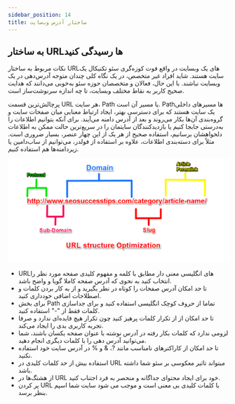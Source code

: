 ```yaml
---
sidebar_position: 14
title: ساختار آدرس وب‌سایت
---
```


## به ساختار URLها رسیدگی کنید

نکات مربوط به ساختار URLهای یک وبسایت در واقع فوت کوزه‌گری سئو تکنیکال یک سایت هستند. شاید افراد غیر متخصص، در یک نگاه کلی چندان متوجه آدرس‌دهی در یک وبسایت نباشند. با این حال، فعالان و متخصصان حوزه سئو به‌خوبی می‌دانند که هدایت صحیح کاربر به نقاط مختلف وبسایت، تا چه اندازه سرنوشت‌ساز است.

پرچالش‌ترین قسمت URL هر سایت، Path یا مسیر آن است. Pathها مسیرهای داخلی یک سایت هستند که برای دسترسی بهتر، ایجاد ارتباط معنایی میان صفحات سایت و گروه‌بندی آن‌ها بکار می‌روند و بعد از آدرس دامنه می‌آیند. برای آنکه بتوانیم اطلاعات را به‌درستی جابجا کنیم یا بازدیدکنندگان سایتمان را در سریع‌ترین حالت ممکن به اطلاعات دلخواهشان برسانیم، استفاده صحیح از هر یک از این چهار عنصر، بسیار ضروری است. مثلاً برای دسته‌بندی اطلاعات، علاوه بر استفاده از فولدر، می‌توانیم از ساب‌دامین یا زیردامنه‌ها هم استفاده کنیم.

![ساختار ادرس سایت](./url-structure.png)

-   URLهای انگلیسی معنی دار مطابق با کلمه و مفهوم کلیدی صفحه مورد نظر را انتخاب کنید به نحوی که آدرس صفحه کاملا گویا و واضح باشد.
-   تا حد امکان آدرس صفحات را کوتاه در نظر بگیرید و از به کار بردن کلمات و اصطلاحات اضافی خودداری کنید.
-   برای بخش Path تماما از حروف کوچک انگلیسی استفاده کنید و برای جداسازی کلمات فقط از "-" استفاده کنید.
-   تا حد امکان از از تکرار کلمات پرهیز کنید چون تکرار هیچ فایده‌ای ندارد و صرفا تجربه کاربری بدی را ایجاد می‌کند.
-   لزومی ندارد که کلمات بکار رفته در آدرس نوشته با عنوان صفحه یکسان باشند، شما می‌توانید آدرس دهی را با کلمات دیگری انجام دهید.
-   تا حد امکان از کاراکترهای نامناسب مانند ?، & و % در آدرس سایت خود استفاده نکنید.
-   استفاده بیش از حد کلمات کلیدی در URL میتواند تاثیر معکوسی بر سئو شما داشته باشد.
-   از هشتگ‌ها در URL خود برای ایجاد محتوای جداگانه و منحصر به فرد اجتناب کنید.
-   پر کردن URL با کلمات کلیدی بی معنی است و موجب می شود سایت شما اسپم بنظر برسد.
